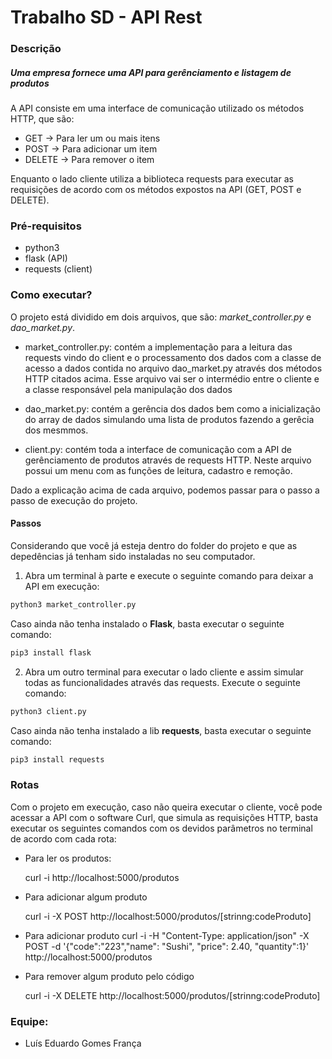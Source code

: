 # Trabalho SD - API Rest

### Descrição

##### Uma empresa fornece uma API para gerênciamento e listagem de produtos

A API consiste em uma interface de comunicação utilizado os métodos HTTP, que são:

- GET -> Para ler um ou mais itens
- POST -> Para adicionar um item
- DELETE -> Para remover o item

Enquanto o lado cliente utiliza a biblioteca requests para executar as requisições de acordo com os métodos expostos na API (GET, POST e DELETE).

### Pré-requisitos

- python3
- flask (API)
- requests (client)

### Como executar?

O projeto está dividido em dois arquivos, que são: _market_controller.py_ e _dao_market.py_.

- market_controller.py: contém a implementação para a leitura das requests vindo do client e o processamento dos dados com a classe de acesso a dados contida no arquivo dao_market.py através dos métodos HTTP citados acima. Esse arquivo vai ser o intermédio entre o cliente e a classe responsável pela manipulação dos dados

- dao_market.py: contém a gerência dos dados bem como a inicialização do array de dados simulando uma lista de produtos fazendo a gerêcia dos mesmmos.

- client.py: contém toda a interface de comunicação com a API de gerênciamento de produtos através de requests HTTP. Neste arquivo possui um menu com as funções de leitura, cadastro e remoção.

Dado a explicação acima de cada arquivo, podemos passar para o passo a passo de execução do projeto.

#### Passos

Considerando que você já esteja dentro do folder do projeto e que as depedências já tenham sido instaladas no seu computador.

1. Abra um terminal à parte e execute o seguinte comando para deixar a API em execução:

```bash
python3 market_controller.py

```

Caso ainda não tenha instalado o **Flask**, basta executar o seguinte comando:

```bash
pip3 install flask
```

2. Abra um outro terminal para executar o lado cliente e assim simular todas as funcionalidades através das requests. Execute o seguinte comando:

```bash
python3 client.py

```
Caso ainda não tenha instalado a lib **requests**, basta executar o seguinte comando:

```bash
pip3 install requests
```

### Rotas

Com o projeto em execução, caso não queira executar o cliente, você pode acessar a API com o software Curl, que simula as requisições HTTP, basta executar os seguintes comandos com os devidos parâmetros no terminal de acordo com cada rota:

- Para ler os produtos:

  curl -i http://localhost:5000/produtos

- Para adicionar algum produto

  curl -i -X POST http://localhost:5000/produtos/[strinng:codeProduto]

- Para adicionar produto
  curl -i -H "Content-Type: application/json" -X POST -d '{"code":"223","name": "Sushi", "price": 2.40, "quantity":1}' http://localhost:5000/produtos

- Para remover algum produto pelo código

  curl -i -X DELETE http://localhost:5000/produtos/[strinng:codeProduto]

### Equipe:

- Luís Eduardo Gomes França
